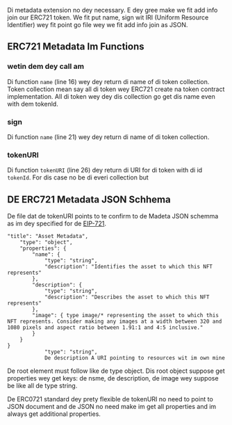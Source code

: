 Di metadata extension no dey necessary. E dey gree make we fit add info join our ERC721 token. We fit put name, sign wit IRI (Uniform Resource Identifier) wey fit point go file wey we fit add info join as JSON.

## ERC721 Metadata Im Functions

### wetin dem dey call am

Di function `name` (line 16) wey dey return di name of di token collection. Token collection mean say all di token wey ERC721 create na token contract implementation. All di token wey dey dis collection go get dis name even with dem tokenld.

### sign

Di function `name` (line 21) wey dey return di name of di token collection.

### tokenURl

Di function `tokenURI` (line 26) dey return di URI for di token with di id `tokenId`. For dis case no be di everi collection but

## DE ERC721 Metadata JSON Schhema

De file dat de tokenURI points to te confirm to de Madeta JSON schemma as im dey specified for de <a href="https://eips.ethereum.org/EIPS/eip-721#specification" target="_blank">EIP-721</a>.

```
"title": "Asset Metadata",
    "type": "object",
    "properties": {
        "name": {
            "type": "string",
            "description": "Identifies the asset to which this NFT represents"
        },
        "description": {
            "type": "string",
            "description": "Describes the asset to which this NFT represents"
        },
        "image": { type image/* representing the asset to which this NFT represents. Consider making any images at a width between 320 and 1080 pixels and aspect ratio between 1.91:1 and 4:5 inclusive."
        }
    }
}
            "type": "string",
            De description A URI pointing to resources wit im own mine
```

De root element must follow like de type object. Dis root object suppose get properties wey get keys: de nsme, de description, de image wey suppose be like all de type string.

De ERC0721 standard dey prety flexible de tokenURI no need to point to JSON document and de JSON no need make im get all properties and im always get additional properties.